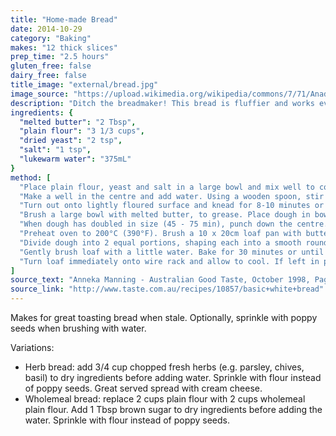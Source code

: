 ```yaml
---
title: "Home-made Bread"
date: 2014-10-29
category: "Baking"
makes: "12 thick slices"
prep_time: "2.5 hours"
gluten_free: false
dairy_free: false
title_image: "external/bread.jpg"
image_source: "https://upload.wikimedia.org/wikipedia/commons/7/71/Anadama_bread_(1).jpg"
description: "Ditch the breadmaker! This bread is fluffier and works every time."
ingredients: {
  "melted butter": "2 Tbsp",
  "plain flour": "3 1/3 cups",
  "dried yeast": "2 tsp",
  "salt": "1 tsp",
  "lukewarm water": "375mL"
}
method: [
  "Place plain flour, yeast and salt in a large bowl and mix well to combine.",
  "Make a well in the centre and add water. Using a wooden spoon, stir until combined, then using your hands bring the dough together in the bowl",
  "Turn out onto lightly floured surface and knead for 8-10 minutes or until smooth and elastic. Shape dough into a ball.",
  "Brush a large bowl with melted butter, to grease. Place dough in bowl and turn over to lightly coat with butter. Cover bowl with plastic wrap and place in a warm, draft-free place to rise.",
  "When dough has doubled in size (45 - 75 min), punch down the centre. Turn dough onto lightly floured surface and knead again for 2 - 3 minutes or until smooth and elastic, and returned to original size.",
  "Preheat oven to 200°C (390°F). Brush a 10 x 20cm loaf pan with butter to lightly grease.",
  "Divide dough into 2 equal portions, shaping each into a smooth round. Place portions side by side in loaf pan. Brush lightly with butter. Stand pan in a warm, draft-free place, as before, for 30 minutes or until dough has risen 1cm above top of pan.",
  "Gently brush loaf with a little water. Bake for 30 minutes or until golden and cooked through (knocking on the top sounds hollow).",
  "Turn loaf immediately onto wire rack and allow to cool. If left in pan, loaf will sweat and crust will become soft."
]
source_text: "Anneka Manning - Australian Good Taste, October 1998, Page 70"
source_link: "http://www.taste.com.au/recipes/10857/basic+white+bread"
---
```

Makes for great toasting bread when stale. Optionally, sprinkle with poppy
seeds when brushing with water.

Variations:

 * Herb bread: add 3/4 cup chopped fresh herbs (e.g. parsley, chives, basil)
   to dry ingredients before adding water. Sprinkle with flour instead of poppy
   seeds. Great served spread with cream cheese.
 * Wholemeal bread: replace 2 cups plain flour with 2 cups wholemeal plain
   flour. Add 1 Tbsp brown sugar to dry ingredients before adding the water.
   Sprinkle with flour instead of poppy seeds.
